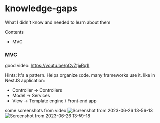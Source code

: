 # knowledge-gaps
What I didn't know and needed to learn about them

Contents
* MVC

### MVC
good video: https://youtu.be/pCvZtjoRq1I

Hints: It's a pattern. Helps organize code. many frameworks use it.
like in NestJS application:
 - Controller -> Controllers
 - Model -> Services
 - View -> Template engine / Front-end app

some screenshots from video
![Screenshot from 2023-06-26 13-56-13](https://github.com/AfshinJalili/knowledge-gaps/assets/57655395/4b6cd16b-5e14-4fb2-a496-be10112ccb7f)
![Screenshot from 2023-06-26 13-59-18](https://github.com/AfshinJalili/knowledge-gaps/assets/57655395/e14fafa1-eab1-4a64-8b68-ab8710c81c70)
